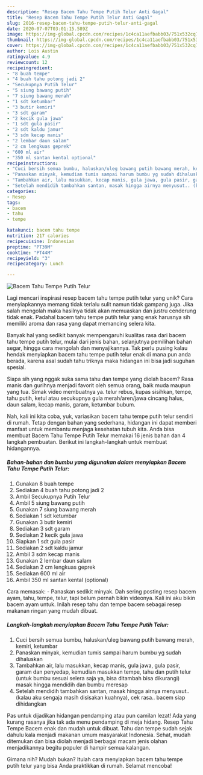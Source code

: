```yaml
---
description: "Resep Bacem Tahu Tempe Putih Telur Anti Gagal"
title: "Resep Bacem Tahu Tempe Putih Telur Anti Gagal"
slug: 2016-resep-bacem-tahu-tempe-putih-telur-anti-gagal
date: 2020-07-07T03:01:15.589Z
image: https://img-global.cpcdn.com/recipes/1c4ca11aefbabb03/751x532cq70/bacem-tahu-tempe-putih-telur-foto-resep-utama.jpg
thumbnail: https://img-global.cpcdn.com/recipes/1c4ca11aefbabb03/751x532cq70/bacem-tahu-tempe-putih-telur-foto-resep-utama.jpg
cover: https://img-global.cpcdn.com/recipes/1c4ca11aefbabb03/751x532cq70/bacem-tahu-tempe-putih-telur-foto-resep-utama.jpg
author: Lois Austin
ratingvalue: 4.9
reviewcount: 12
recipeingredient:
- "8 buah tempe"
- "4 buah tahu potong jadi 2"
- "Secukupnya Putih Telur"
- "5 siung bawang putih"
- "7 siung bawang merah"
- "1 sdt ketumbar"
- "3 butir kemiri"
- "3 sdt garam"
- "2 kecik gula jawa"
- "1 sdt gula pasir"
- "2 sdt kaldu jamur"
- "3 sdm kecap manis"
- "2 lembar daun salam"
- "2 cm lengkuas geprek"
- "600 ml air"
- "350 ml santan kental optional"
recipeinstructions:
- "Cuci bersih semua bumbu, haluskan/uleg bawang putih bawang merah, kemiri, ketumbar"
- "Panaskan minyak, kemudian tumis sampai harum bumbu yg sudah dihaluskan"
- "Tambahkan air, lalu masukkan, kecap manis, gula jawa, gula pasir, garam dan penyedap, kemudian masukkan tempe, tahu dan putih telur (untuk bumbu sesuai selera saja ya, bisa ditambah bisa dikurangi) masak hingga mendidih dan bumbu meresap"
- "Setelah mendidih tambahkan santan, masak hingga airnya menyusut.. (kalau aku sengaja masih disisakan kuahnya), cek rasa.. bacem siap dihidangkan"
categories:
- Resep
tags:
- bacem
- tahu
- tempe

katakunci: bacem tahu tempe 
nutrition: 217 calories
recipecuisine: Indonesian
preptime: "PT39M"
cooktime: "PT44M"
recipeyield: "3"
recipecategory: Lunch

---
```



![Bacem Tahu Tempe Putih Telur](https://img-global.cpcdn.com/recipes/1c4ca11aefbabb03/751x532cq70/bacem-tahu-tempe-putih-telur-foto-resep-utama.jpg)

Lagi mencari inspirasi resep bacem tahu tempe putih telur yang unik? Cara menyiapkannya memang tidak terlalu sulit namun tidak gampang juga. Jika salah mengolah maka hasilnya tidak akan memuaskan dan justru cenderung tidak enak. Padahal bacem tahu tempe putih telur yang enak harusnya sih memiliki aroma dan rasa yang dapat memancing selera kita.

Banyak hal yang sedikit banyak mempengaruhi kualitas rasa dari bacem tahu tempe putih telur, mulai dari jenis bahan, selanjutnya pemilihan bahan segar, hingga cara mengolah dan menyajikannya. Tak perlu pusing kalau hendak menyiapkan bacem tahu tempe putih telur enak di mana pun anda berada, karena asal sudah tahu triknya maka hidangan ini bisa jadi suguhan spesial.

Siapa sih yang nggak suka sama tahu dan tempe yang diolah bacem? Rasa manis dan gurihnya menjadi favorit oleh semua orang, baik muda maupun yang tua. Simak video membuatnya ya. telur rebus, kupas sisihkan, tempe, tahu putih, ketul atau secukupnya gula merah/aren/jawa cincang halus, daun salam, kecap manis, garam, ketumbar bubum.


Nah, kali ini kita coba, yuk, variasikan bacem tahu tempe putih telur sendiri di rumah. Tetap dengan bahan yang sederhana, hidangan ini dapat memberi manfaat untuk membantu menjaga kesehatan tubuh kita. Anda bisa membuat Bacem Tahu Tempe Putih Telur memakai 16 jenis bahan dan 4 langkah pembuatan. Berikut ini langkah-langkah untuk membuat hidangannya.

<!--inarticleads1-->

##### Bahan-bahan dan bumbu yang digunakan dalam menyiapkan Bacem Tahu Tempe Putih Telur:

1. Gunakan 8 buah tempe
1. Sediakan 4 buah tahu potong jadi 2
1. Ambil Secukupnya Putih Telur
1. Ambil 5 siung bawang putih
1. Gunakan 7 siung bawang merah
1. Sediakan 1 sdt ketumbar
1. Gunakan 3 butir kemiri
1. Sediakan 3 sdt garam
1. Sediakan 2 kecik gula jawa
1. Siapkan 1 sdt gula pasir
1. Sediakan 2 sdt kaldu jamur
1. Ambil 3 sdm kecap manis
1. Gunakan 2 lembar daun salam
1. Sediakan 2 cm lengkuas geprek
1. Sediakan 600 ml air
1. Ambil 350 ml santan kental (optional)


Cara memasak: - Panaskan sedikit minyak. Dah sering posting resep bacem ayam, tahu, tempe, telur, tapi belum pernah bikin videonya. Kali ini aku bikin bacem ayam untuk. Inilah resep tahu dan tempe bacem sebagai resep makanan ringan yang mudah dibuat. 

<!--inarticleads2-->

##### Langkah-langkah menyiapkan Bacem Tahu Tempe Putih Telur:

1. Cuci bersih semua bumbu, haluskan/uleg bawang putih bawang merah, kemiri, ketumbar
1. Panaskan minyak, kemudian tumis sampai harum bumbu yg sudah dihaluskan
1. Tambahkan air, lalu masukkan, kecap manis, gula jawa, gula pasir, garam dan penyedap, kemudian masukkan tempe, tahu dan putih telur (untuk bumbu sesuai selera saja ya, bisa ditambah bisa dikurangi) masak hingga mendidih dan bumbu meresap
1. Setelah mendidih tambahkan santan, masak hingga airnya menyusut.. (kalau aku sengaja masih disisakan kuahnya), cek rasa.. bacem siap dihidangkan


Pas untuk dijadikan hidangan pendamping atau pun camilan lezat! Ada yang kurang rasanya jika tak ada menu pendamping di meja hidang. Resep Tahu Tempe Bacem enak dan mudah untuk dibuat. Tahu dan tempe sudah sejak dahulu kala menjadi makanan umum masyarakat Indonesia. Sehat, mudah ditemukan dan bisa diolah menjadi berbagai macam jenis olahan menjadikannya begitu populer di hampir semua kalangan. 

Gimana nih? Mudah bukan? Itulah cara menyiapkan bacem tahu tempe putih telur yang bisa Anda praktikkan di rumah. Selamat mencoba!
